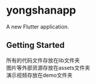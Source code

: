 # yongshanapp

A new Flutter application.

## Getting Started

所有的代码文件存放在lib文件夹  
图片等外部资源存放在assets文件夹  
演示视频存放在demo文件夹  
